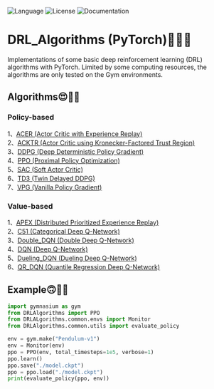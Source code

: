 ![Language](https://img.shields.io/badge/language-python-blue)
![License](https://img.shields.io/badge/license-MIT-yellow)
![Documentation](https://img.shields.io/badge/documentation-no-red)
# DRL_Algorithms (PyTorch)🫠🐻🌴
Implementations of some basic deep reinforcement learning (DRL) algorithms with PyTorch. Limited by some computing resources, the algorithms are only tested on the Gym environments.
## Algorithms😍🦄🚀
### Policy-based
1、[ACER (Actor Critic with Experience Replay)](https://github.com/LaNaya123/DRL_Algorithms/blob/master/algorithms/policy_based/acer.py)  
2、[ACKTR (Actor Critic using Kronecker-Factored Trust Region)](https://github.com/LaNaya123/DRL_Algorithms/blob/master/algorithms/policy_based/acktr.py)  
3、[DDPG (Deep Deterministic Policy Gradient)](https://github.com/LaNaya123/DRL_Algorithms/blob/master/algorithms/policy_based/ddpg.py)  
4、[PPO (Proximal Policy Optimization)](https://github.com/LaNaya123/DRL_Algorithms/blob/master/algorithms/policy_based/ppo.py)  
5、[SAC (Soft Actor Critic)](https://github.com/LaNaya123/DRL_Algorithms/blob/master/algorithms/policy_based/sac.py)  
6、[TD3 (Twin Delayed DDPG)](https://github.com/LaNaya123/DRL_Algorithms/blob/master/algorithms/policy_based/td3.py)  
7、[VPG (Vanilla Policy Gradient)](https://github.com/LaNaya123/DRL_Algorithms/blob/master/algorithms/policy_based/vpg.py)  
### Value-based
1、[APEX (Distributed Prioritized Experience Replay)](https://github.com/LaNaya123/DRL_Algorithms/blob/master/algorithms/value_based/apex.py)  
2、[C51 (Categorical Deep Q-Network)](https://github.com/LaNaya123/DRL_Algorithms/blob/master/algorithms/value_based/c51.py)  
3、[Double_DQN (Double Deep Q-Network)](https://github.com/LaNaya123/DRL_Algorithms/blob/master/algorithms/value_based/double_dqn.py)  
4、[DQN (Deep Q-Network)](https://github.com/LaNaya123/DRL_Algorithms/blob/master/algorithms/value_based/dqn.py)  
5、[Dueling_DQN (Dueling Deep Q-Network)](https://github.com/LaNaya123/DRL_Algorithms/blob/master/algorithms/value_based/dueling_dqn.py)  
6、[QR_DQN (Quantile Regression Deep Q-Network)](https://github.com/LaNaya123/DRL_Algorithms/blob/master/algorithms/value_based/qr_dqn.py)  

## Example🙃🦕🥑
```Python
import gymnasium as gym
from DRLAlgorithms import PPO
from DRLALgorithms.common.envs import Monitor
from DRLAlgorithms.common.utils import evaluate_policy

env = gym.make("Pendulum-v1")
env = Monitor(env)
ppo = PPO(env, total_timesteps=1e5, verbose=1)
ppo.learn()
ppo.save("./model.ckpt")
ppo = ppo.load("./model.ckpt")
print(evaluate_policy(ppo, env))
```

